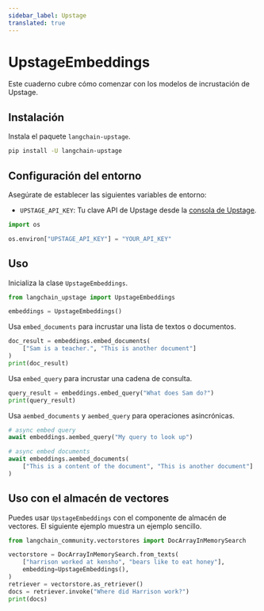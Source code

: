 ```yaml
---
sidebar_label: Upstage
translated: true
---
```


# UpstageEmbeddings

Este cuaderno cubre cómo comenzar con los modelos de incrustación de Upstage.

## Instalación

Instala el paquete `langchain-upstage`.

```bash
pip install -U langchain-upstage
```

## Configuración del entorno

Asegúrate de establecer las siguientes variables de entorno:

- `UPSTAGE_API_KEY`: Tu clave API de Upstage desde la [consola de Upstage](https://console.upstage.ai/).

```python
import os

os.environ["UPSTAGE_API_KEY"] = "YOUR_API_KEY"
```

## Uso

Inicializa la clase `UpstageEmbeddings`.

```python
from langchain_upstage import UpstageEmbeddings

embeddings = UpstageEmbeddings()
```

Usa `embed_documents` para incrustar una lista de textos o documentos.

```python
doc_result = embeddings.embed_documents(
    ["Sam is a teacher.", "This is another document"]
)
print(doc_result)
```

Usa `embed_query` para incrustar una cadena de consulta.

```python
query_result = embeddings.embed_query("What does Sam do?")
print(query_result)
```

Usa `aembed_documents` y `aembed_query` para operaciones asincrónicas.

```python
# async embed query
await embeddings.aembed_query("My query to look up")
```

```python
# async embed documents
await embeddings.aembed_documents(
    ["This is a content of the document", "This is another document"]
)
```

## Uso con el almacén de vectores

Puedes usar `UpstageEmbeddings` con el componente de almacén de vectores. El siguiente ejemplo muestra un ejemplo sencillo.

```python
from langchain_community.vectorstores import DocArrayInMemorySearch

vectorstore = DocArrayInMemorySearch.from_texts(
    ["harrison worked at kensho", "bears like to eat honey"],
    embedding=UpstageEmbeddings(),
)
retriever = vectorstore.as_retriever()
docs = retriever.invoke("Where did Harrison work?")
print(docs)
```
